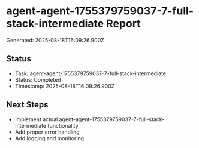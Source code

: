 # agent-agent-1755379759037-7-full-stack-intermediate Report

Generated: 2025-08-18T16:09:26.900Z

## Status
- Task: agent-agent-1755379759037-7-full-stack-intermediate
- Status: Completed
- Timestamp: 2025-08-18T16:09:26.900Z

## Next Steps
- Implement actual agent-agent-1755379759037-7-full-stack-intermediate functionality
- Add proper error handling
- Add logging and monitoring
